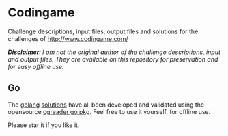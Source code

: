 Codingame
====

Challenge descriptions, input files, output files and solutions for the challenges of http://www.codingame.com/

_**Disclaimer**: I am not the original author of the challenge descriptions, input and output files. They are available on this repository for preservation and for easy offline use._

## Go

The [golang](http://golang.org/) [solutions](https://github.com/GlenDC/Codingame/tree/master/solutions/go) have all been developed and validated using the opensource [cgreader go pkg](https://github.com/glendc/cgreader). Feel free to use it yourself, for offline use.

Please star it if you like  it.
